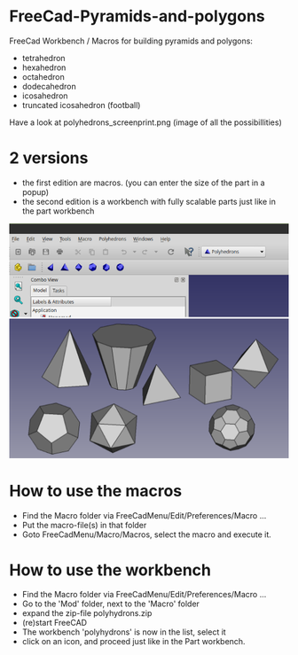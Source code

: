 # FreeCad-Pyramids-and-polygons
FreeCad Workbench / Macros for building pyramids 
and polygons:
- tetrahedron
- hexahedron
- octahedron
- dodecahedron
- icosahedron
- truncated icosahedron (football)

Have a look at polyhedrons_screenprint.png (image of all the possibillities)

# 2 versions
 - the first edition are macros. (you can enter the size of the part in a popup)
 - the second edition is a workbench with fully scalable parts just like in the part workbench

<img src="workbench.png">

<img src="polyhedrons.png">


# How to use the macros
- Find the Macro folder via FreeCadMenu/Edit/Preferences/Macro ...
- Put the macro-file(s) in that folder
- Goto FreeCadMenu/Macro/Macros, select the macro and execute it.

# How to use the workbench
- Find the Macro folder via FreeCadMenu/Edit/Preferences/Macro ...
- Go to the 'Mod' folder, next to the 'Macro' folder
- expand the zip-file polyhydrons.zip
- (re)start FreeCAD
- The workbench 'polyhydrons' is now in the list, select it
- click on an icon, and proceed just like in the Part workbench.

